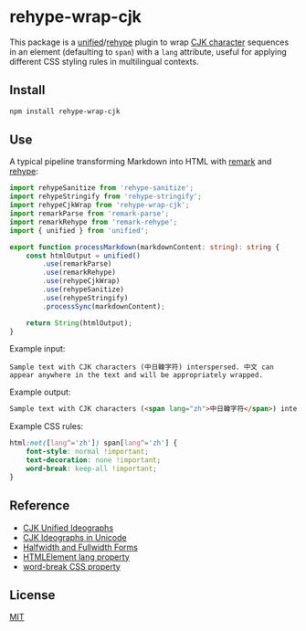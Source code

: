 # rehype-wrap-cjk

This package is a [unified][]/[rehype][] plugin to wrap [CJK character][cjk-wiki] sequences in an element (defaulting to `span`) with a `lang` attribute, useful for applying different CSS styling rules in multilingual contexts.

## Install

```sh
npm install rehype-wrap-cjk
```

## Use

A typical pipeline transforming Markdown into HTML with [remark][] and [rehype][]:

```ts
import rehypeSanitize from 'rehype-sanitize';
import rehypeStringify from 'rehype-stringify';
import rehypeCjkWrap from 'rehype-wrap-cjk';
import remarkParse from 'remark-parse';
import remarkRehype from 'remark-rehype';
import { unified } from 'unified';

export function processMarkdown(markdownContent: string): string {
	const htmlOutput = unified()
		.use(remarkParse)
		.use(remarkRehype)
		.use(rehypeCjkWrap)
		.use(rehypeSanitize)
		.use(rehypeStringify)
		.processSync(markdownContent);

	return String(htmlOutput);
}
```

Example input:

```text
Sample text with CJK characters (中日韓字符) interspersed. 中文 can appear anywhere in the text and will be appropriately wrapped.
```

Example output: 

```html
Sample text with CJK characters (<span lang="zh">中日韓字符</span>) interspersed. <span lang="zh">中文</span> can appear anywhere in the text and will be appropriately wrapped.
```

Example CSS rules:

```css
html:not([lang^='zh']) span[lang^='zh'] {
	font-style: normal !important;
	text-decoration: none !important;
	word-break: keep-all !important;
}
```

## Reference

- [CJK Unified Ideographs][cjk-unified-ideographs]
- [CJK Ideographs in Unicode][cjk-ideographs-in-unicode]
- [Halfwidth and Fullwidth Forms][halfwidth-and-fullwidth-forms]
- [HTMLElement lang property][html-element-lang-property]
- [word-break CSS property][wordbreak-css-property]

## License

[MIT][mit-license]

[cjk-wiki]: https://en.wikipedia.org/wiki/CJK_characters

[cjk-unified-ideographs]: https://en.wikipedia.org/wiki/CJK_Unified_Ideographs

[cjk-ideographs-in-unicode]: https://en.wikipedia.org/wiki/Template:CJK_ideographs_in_Unicode

[halfwidth-and-fullwidth-forms]: https://en.wikipedia.org/wiki/Halfwidth_and_Fullwidth_Forms_(Unicode_block)

[html-element-lang-property]: https://developer.mozilla.org/en-US/docs/Web/API/HTMLElement/lang

[mit-license]: https://opensource.org/licenses/MIT

[rehype]: https://github.com/rehypejs/rehype

[remark]: https://github.com/remarkjs/remark

[unified]: https://github.com/unifiedjs/unified

[wordbreak-css-property]: https://developer.mozilla.org/en-US/docs/Web/CSS/word-break